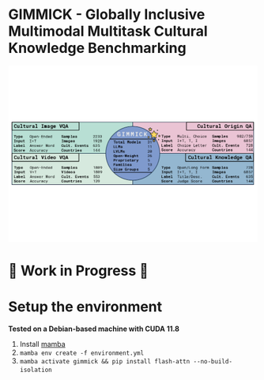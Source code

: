 # GIMMICK - Globally Inclusive Multimodal Multitask Cultural Knowledge Benchmarking

![GIMMICK Overview](./assets/gimmick_fig1.png "GIMMICK Overview")

# 🚧 Work in Progress 🚧

# Setup the environment
__Tested on a Debian-based machine with CUDA 11.8__

1. Install [mamba](https://github.com/conda-forge/miniforge)
2. `mamba env create -f environment.yml`
3. `mamba activate gimmick && pip install flash-attn --no-build-isolation`

